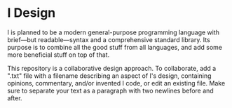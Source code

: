 # I Design
I is planned to be a modern general-purpose programming language with brief—but readable—syntax and a comprehensive standard library. Its purpose is to combine all the good stuff from all languages, and add some more beneficial stuff on top of that.

This repository is a collaborative design approach. To collaborate, add a ".txt" file with a filename describing an aspect of I's design, containing opinions, commentary, and/or invented I code, or edit an existing file. Make sure to separate your text as a paragraph with two newlines before and after.
